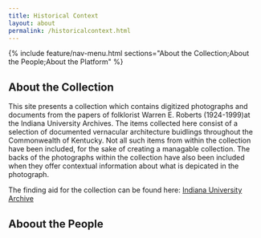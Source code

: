 ```yaml
---
title: Historical Context
layout: about
permalink: /historicalcontext.html
---
```

{% include feature/nav-menu.html sections="About the Collection;About the People;About the Platform" %}

## About the Collection
This site presents a collection which contains digitized photographs and documents from the papers of folklorist Warren E. Roberts (1924-1999)at the Indiana University Archives. The items collected here consist of a selection of documented vernacular architecture buidlings throughout the Commonwealth of Kentucky. Not all such items from within the collection have been included, for the sake of creating a managable collection. The backs of the photographs within the collection have also been included when they offer contextual information about what is depicated in the photograph. 

The finding aid for the collection can be found here: [Indiana University Archive](https://archives.iu.edu/html/InU-Ar-VAA9415.html)
## Aboout the People
